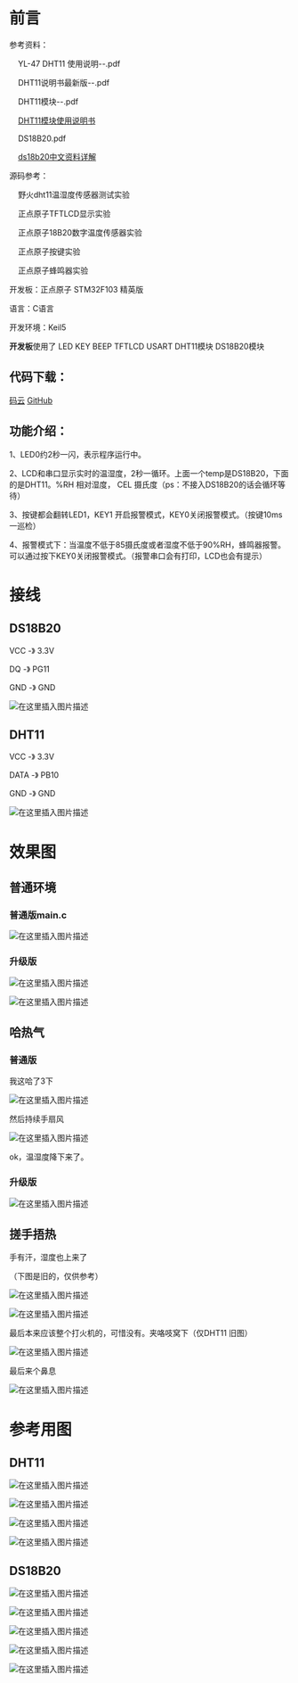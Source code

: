 ﻿# 前言

参考资料：

&nbsp;&nbsp;&nbsp;&nbsp;YL-47 DHT11 使用说明--.pdf

&nbsp;&nbsp;&nbsp;&nbsp;DHT11说明书最新版--.pdf

&nbsp;&nbsp;&nbsp;&nbsp;DHT11模块--.pdf

&nbsp;&nbsp;&nbsp;&nbsp;[DHT11模块使用说明书](https://wenku.baidu.com/view/19defe09524de518964b7df5.html)

&nbsp;&nbsp;&nbsp;&nbsp;DS18B20.pdf

&nbsp;&nbsp;&nbsp;&nbsp;[ds18b20中文资料详解](http://www.elecfans.com/yuanqijian/sensor/20171106575662.html)

源码参考：

&nbsp;&nbsp;&nbsp;&nbsp;野火dht11温湿度传感器测试实验

&nbsp;&nbsp;&nbsp;&nbsp;正点原子TFTLCD显示实验

&nbsp;&nbsp;&nbsp;&nbsp;正点原子18B20数字温度传感器实验

&nbsp;&nbsp;&nbsp;&nbsp;正点原子按键实验

&nbsp;&nbsp;&nbsp;&nbsp;正点原子蜂鸣器实验

开发板：正点原子 STM32F103 精英版

语言：C语言

开发环境：Keil5

**开发板**使用了 LED KEY BEEP  TFTLCD USART DHT11模块 DS18B20模块 

## 代码下载：

[码云](https://gitee.com/ikaros-521/STM32_DHT11_DS18B20_show_T-H) [GitHub](https://github.com/Ikaros-521/STM32_DHT11_DS18B20_show_T-H)

## 功能介绍：

1、LED0约2秒一闪，表示程序运行中。

2、LCD和串口显示实时的温湿度，2秒一循环。上面一个temp是DS18B20，下面的是DHT11。%RH 相对湿度，  CEL 摄氏度（ps：不接入DS18B20的话会循环等待）

3、按键都会翻转LED1，KEY1 开启报警模式，KEY0关闭报警模式。（按键10ms一巡检）

4、报警模式下：当温度不低于85摄氏度或者湿度不低于90%RH，蜂鸣器报警。可以通过按下KEY0关闭报警模式。（报警串口会有打印，LCD也会有提示）

# 接线

## DS18B20

VCC   -》 3.3V

DQ     -》 PG11

GND  -》 GND

![在这里插入图片描述](https://img-blog.csdnimg.cn/20210425141048168.png?x-oss-process=image/watermark,type_ZmFuZ3poZW5naGVpdGk,shadow_10,text_aHR0cHM6Ly9ibG9nLmNzZG4ubmV0L0lrYXJvc181MjE=,size_16,color_FFFFFF,t_70)

## DHT11

VCC   -》 3.3V

DATA -》 PB10

GND  -》 GND

![在这里插入图片描述](https://img-blog.csdnimg.cn/20210425141316159.png?x-oss-process=image/watermark,type_ZmFuZ3poZW5naGVpdGk,shadow_10,text_aHR0cHM6Ly9ibG9nLmNzZG4ubmV0L0lrYXJvc181MjE=,size_16,color_FFFFFF,t_70)

# 效果图

## 普通环境

### 普通版main.c

![在这里插入图片描述](https://img-blog.csdnimg.cn/20210425142439796.png?x-oss-process=image/watermark,type_ZmFuZ3poZW5naGVpdGk,shadow_10,text_aHR0cHM6Ly9ibG9nLmNzZG4ubmV0L0lrYXJvc181MjE=,size_16,color_FFFFFF,t_70)

### 升级版

![在这里插入图片描述](https://img-blog.csdnimg.cn/20210425154246610.png?x-oss-process=image/watermark,type_ZmFuZ3poZW5naGVpdGk,shadow_10,text_aHR0cHM6Ly9ibG9nLmNzZG4ubmV0L0lrYXJvc181MjE=,size_16,color_FFFFFF,t_70)

![在这里插入图片描述](https://img-blog.csdnimg.cn/20210425141720248.png?x-oss-process=image/watermark,type_ZmFuZ3poZW5naGVpdGk,shadow_10,text_aHR0cHM6Ly9ibG9nLmNzZG4ubmV0L0lrYXJvc181MjE=,size_16,color_FFFFFF,t_70)

## 哈热气

### 普通版

我这哈了3下

![在这里插入图片描述](https://img-blog.csdnimg.cn/20210425141812267.png?x-oss-process=image/watermark,type_ZmFuZ3poZW5naGVpdGk,shadow_10,text_aHR0cHM6Ly9ibG9nLmNzZG4ubmV0L0lrYXJvc181MjE=,size_16,color_FFFFFF,t_70)



然后持续手扇风

![在这里插入图片描述](https://img-blog.csdnimg.cn/202104251418503.png?x-oss-process=image/watermark,type_ZmFuZ3poZW5naGVpdGk,shadow_10,text_aHR0cHM6Ly9ibG9nLmNzZG4ubmV0L0lrYXJvc181MjE=,size_16,color_FFFFFF,t_70)

ok，温湿度降下来了。

### 升级版

![在这里插入图片描述](https://img-blog.csdnimg.cn/20210425154526974.png?x-oss-process=image/watermark,type_ZmFuZ3poZW5naGVpdGk,shadow_10,text_aHR0cHM6Ly9ibG9nLmNzZG4ubmV0L0lrYXJvc181MjE=,size_16,color_FFFFFF,t_70)

## 搓手捂热

手有汗，湿度也上来了

（下图是旧的，仅供参考）

![在这里插入图片描述](https://img-blog.csdnimg.cn/20210425101542440.png?x-oss-process=image/watermark,type_ZmFuZ3poZW5naGVpdGk,shadow_10,text_aHR0cHM6Ly9ibG9nLmNzZG4ubmV0L0lrYXJvc181MjE=,size_16,color_FFFFFF,t_70)

![在这里插入图片描述](https://img-blog.csdnimg.cn/20210425142145512.png?x-oss-process=image/watermark,type_ZmFuZ3poZW5naGVpdGk,shadow_10,text_aHR0cHM6Ly9ibG9nLmNzZG4ubmV0L0lrYXJvc181MjE=,size_16,color_FFFFFF,t_70)

最后本来应该整个打火机的，可惜没有。夹咯吱窝下（仅DHT11 旧图）

![在这里插入图片描述](https://img-blog.csdnimg.cn/20210425102504156.png?x-oss-process=image/watermark,type_ZmFuZ3poZW5naGVpdGk,shadow_10,text_aHR0cHM6Ly9ibG9nLmNzZG4ubmV0L0lrYXJvc181MjE=,size_16,color_FFFFFF,t_70)

最后来个鼻息

![在这里插入图片描述](https://img-blog.csdnimg.cn/20210425142526110.png?x-oss-process=image/watermark,type_ZmFuZ3poZW5naGVpdGk,shadow_10,text_aHR0cHM6Ly9ibG9nLmNzZG4ubmV0L0lrYXJvc181MjE=,size_16,color_FFFFFF,t_70)



# 参考用图

## DHT11

![在这里插入图片描述](https://img-blog.csdnimg.cn/20210425103221944.png?x-oss-process=image/watermark,type_ZmFuZ3poZW5naGVpdGk,shadow_10,text_aHR0cHM6Ly9ibG9nLmNzZG4ubmV0L0lrYXJvc181MjE=,size_16,color_FFFFFF,t_70)

![在这里插入图片描述](https://img-blog.csdnimg.cn/20210425103256452.png?x-oss-process=image/watermark,type_ZmFuZ3poZW5naGVpdGk,shadow_10,text_aHR0cHM6Ly9ibG9nLmNzZG4ubmV0L0lrYXJvc181MjE=,size_16,color_FFFFFF,t_70)

![在这里插入图片描述](https://img-blog.csdnimg.cn/20210425103350397.png?x-oss-process=image/watermark,type_ZmFuZ3poZW5naGVpdGk,shadow_10,text_aHR0cHM6Ly9ibG9nLmNzZG4ubmV0L0lrYXJvc181MjE=,size_16,color_FFFFFF,t_70)

![在这里插入图片描述](https://img-blog.csdnimg.cn/20210425103509225.png?x-oss-process=image/watermark,type_ZmFuZ3poZW5naGVpdGk,shadow_10,text_aHR0cHM6Ly9ibG9nLmNzZG4ubmV0L0lrYXJvc181MjE=,size_16,color_FFFFFF,t_70)

## DS18B20

![在这里插入图片描述](https://img-blog.csdnimg.cn/20210425143157990.png?x-oss-process=image/watermark,type_ZmFuZ3poZW5naGVpdGk,shadow_10,text_aHR0cHM6Ly9ibG9nLmNzZG4ubmV0L0lrYXJvc181MjE=,size_16,color_FFFFFF,t_70)

![在这里插入图片描述](https://img-blog.csdnimg.cn/20210425143212203.png?x-oss-process=image/watermark,type_ZmFuZ3poZW5naGVpdGk,shadow_10,text_aHR0cHM6Ly9ibG9nLmNzZG4ubmV0L0lrYXJvc181MjE=,size_16,color_FFFFFF,t_70)

![在这里插入图片描述](https://img-blog.csdnimg.cn/2021042514344976.png?x-oss-process=image/watermark,type_ZmFuZ3poZW5naGVpdGk,shadow_10,text_aHR0cHM6Ly9ibG9nLmNzZG4ubmV0L0lrYXJvc181MjE=,size_16,color_FFFFFF,t_70)

![在这里插入图片描述](https://img-blog.csdnimg.cn/20210425143458770.png?x-oss-process=image/watermark,type_ZmFuZ3poZW5naGVpdGk,shadow_10,text_aHR0cHM6Ly9ibG9nLmNzZG4ubmV0L0lrYXJvc181MjE=,size_16,color_FFFFFF,t_70)

![在这里插入图片描述](https://img-blog.csdnimg.cn/20210425144842814.png?x-oss-process=image/watermark,type_ZmFuZ3poZW5naGVpdGk,shadow_10,text_aHR0cHM6Ly9ibG9nLmNzZG4ubmV0L0lrYXJvc181MjE=,size_16,color_FFFFFF,t_70)

